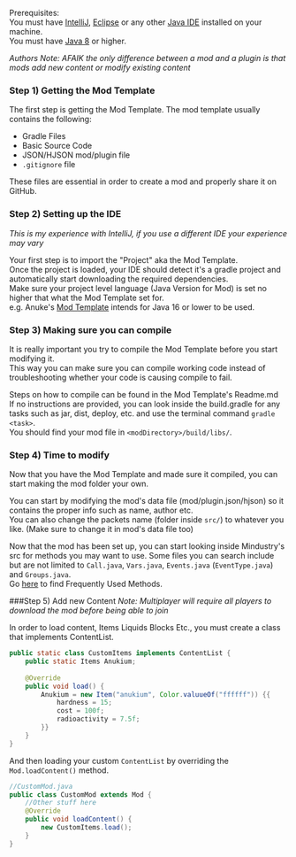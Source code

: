 Prerequisites:  
You must have [IntelliJ](https://www.jetbrains.com/idea/download/), [Eclipse](https://www.eclipse.org/downloads/) or any other [Java IDE](https://www.google.com/search?client=opera-gx&q=java+IDE) installed on your machine.  
You must have [Java 8](https://www.google.com/search?q=java+8+download) or higher.

*Authors Note: AFAIK the only difference between a mod and a plugin is that mods add new content or modify existing content* 

### Step 1) Getting the Mod Template
The first step is getting the Mod Template. The mod template usually contains the following:
* Gradle Files
* Basic Source Code
* JSON/HJSON mod/plugin file
* `.gitignore` file

These files are essential in order to create a mod and properly share it on GitHub.

### Step 2) Setting up the IDE
*This is my experience with IntelliJ, if you use a different IDE your experience may vary*

Your first step is to import the "Project" aka the Mod Template.  
Once the project is loaded, your IDE should detect it's a gradle project and automatically start downloading the required dependencies.  
Make sure your project level language (Java Version for Mod) is set no higher that what the Mod Template set for.  
e.g. Anuke's [Mod Template](https://github.com/Anuken/MindustryJavaModTemplate) intends for Java 16 or lower to be used.

### Step 3) Making sure you can compile
It is really important you try to compile the Mod Template before you start modifying it.  
This way you can make sure you can compile working code instead of troubleshooting whether your code is causing compile to fail.

Steps on how to compile can be found in the Mod Template's Readme.md  
If no instructions are provided, you can look inside the build.gradle for any tasks such as jar, dist, deploy, etc. and use the terminal command `gradle <task>`.  
You should find your mod file in `<modDirectory>/build/libs/`.

### Step 4) Time to modify
Now that you have the Mod Template and made sure it compiled, you can start making the mod folder your own.   

You can start by modifying the mod's data file (mod/plugin.json/hjson) so it contains the proper info such as name, author etc.  
You can also change the packets name (folder inside `src/`) to whatever you like. (Make sure to change it in mod's data file too)

Now that the mod has been set up, you can start looking inside Mindustry's src for methods you may want to use.
Some files you can search include but are not limited to `Call.java`, `Vars.java`, `Events.java` (`EventType.java`) and `Groups.java`.  
Go [here](FrequentlyUsedMethods.md) to find Frequently Used Methods.

###Step 5) Add new Content
*Note: Multiplayer will require all players to download the mod before being able to join*  

In order to load content, Items Liquids Blocks Etc., you must create a class that implements ContentList.
```java
public static class CustomItems implements ContentList {
    public static Items Anukium;
    
    @Override
    public void load() {
        Anukium = new Item("anukium", Color.valuueOf("ffffff")) {{
            hardness = 15;
            cost = 100f;
            radioactivity = 7.5f;
        }}
    }
}
```
And then loading your custom `ContentList` by overriding the `Mod.loadContent()` method.
```java
//CustomMod.java
public class CustomMod extends Mod {
    //Other stuff here
    @Override
    public void loadContent() {
        new CustomItems.load();
    }
}
```